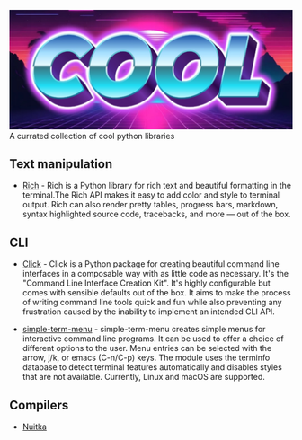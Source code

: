 ![banner](/banner.jpg "banner")
A currated collection of cool python libraries

## Text manipulation

- [Rich](https://github.com/Textualize/rich) - Rich is a Python library for rich text and beautiful formatting in the terminal.The Rich API makes it easy to add color and style to terminal output. Rich can also render pretty tables, progress bars, markdown, syntax highlighted source code, tracebacks, and more — out of the box.

## CLI
- [Click](https://github.com/pallets/click/) - Click is a Python package for creating beautiful command line interfaces in a composable way with as little code as necessary. It's the "Command Line Interface Creation Kit". It's highly configurable but comes with sensible defaults out of the box. It aims to make the process of writing command line tools quick and fun while also preventing any frustration caused by the inability to implement an intended CLI API.

- [simple-term-menu](https://github.com/IngoMeyer441/simple-term-menu) - simple-term-menu creates simple menus for interactive command line programs. It can be used to offer a choice of different options to the user. Menu entries can be selected with the arrow, j/k, or emacs (C-n/C-p) keys. The module uses the terminfo database to detect terminal features automatically and disables styles that are not available. Currently, Linux and macOS are supported.

## Compilers
- [Nuitka](https://github.com/Nuitka/Nuitka)
